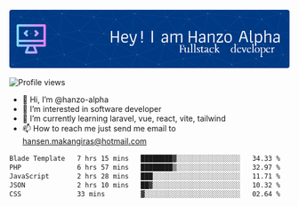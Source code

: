 ![Header](./github-header-image.png)

![Profile views](https://gpvc.arturio.dev/hanzo-alpha)

- 👋 Hi, I’m @hanzo-alpha
- 👀 I’m interested in software developer
- 🌱 I’m currently learning laravel, vue, react, vite, tailwind
- 📫 How to reach me just send me email to hansen.makangiras@hotmail.com 

<!---
hanzo-alpha/hanzo-alpha is a ✨ special ✨ repository because its `README.md` (this file) appears on your GitHub profile.
You can click the Preview link to take a look at your changes.
--->

<!--START_SECTION:waka-->

```text
Blade Template   7 hrs 15 mins   ████████▓░░░░░░░░░░░░░░░░   34.33 %
PHP              6 hrs 57 mins   ████████▒░░░░░░░░░░░░░░░░   32.97 %
JavaScript       2 hrs 28 mins   ███░░░░░░░░░░░░░░░░░░░░░░   11.71 %
JSON             2 hrs 10 mins   ██▓░░░░░░░░░░░░░░░░░░░░░░   10.32 %
CSS              33 mins         ▓░░░░░░░░░░░░░░░░░░░░░░░░   02.64 %
```

<!--END_SECTION:waka-->
